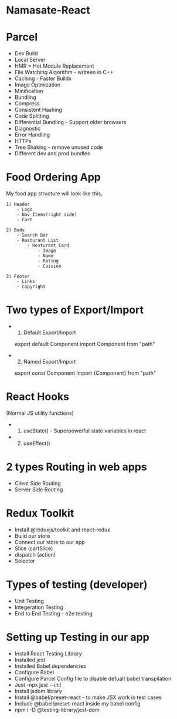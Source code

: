 # Namasate-React


# Parcel
- Dev Build
- Local Server
- HMR = Hot Module Replacement
- File Watching Algorithm - writeen in C++
- Caching - Faster Builds
- Image Optmization
- Minification 
- Bundling
- Compress
- Consistent Hashing
- Code Splitting
- Differential Bundling - Support older browsers
- Diagnostic
- Error Handling
- HTTPs
- Tree Shaking - remove unused code
- Different dev and prod bundles



# Food Ordering App

My food app structure will look like this,
    
    1) Header
        - Logo
        - Nav Items(right side)
        - Cart

    2) Body
        - Search Bar
        - Resturant List
            - Resturant Card
                - Image
                - Name
                - Rating
                - Cuision

    3) Footer
        - Links
        - Copyright


# Two types of Export/Import

- 1) Default Export/Import

    export default Component
    import Component from "path"


- 2) Named Export/Import

    export const Component
    import {Component} from "path"



# React Hooks
 (Normal JS utility functions)

- 1) useState()  - Superpowerful state variables in react
- 2) useEffect()


# 2 types Routing in web apps

- Cilent Side Routing
- Server Side Routing

# Redux Toolkit

- Install @reduxjs/toolkit and react-redux
- Build our store
- Connect our store to our app
- Slice (cartSlice)
- dispatch (action)
- Selector

# Types of testing (developer)

- Unit Testing
- Integeration Testing
- End to End Testing - e2e testing

# Setting up Testing in our app

- Install React Testing Library
- Installed jest
- Installed Babel dependencies
- Configure Babel 
- Configure Parcel Config file to disable defualt babel transpilation
- Jest -npx jest --init
- Install jsdom library
- Install @babel/preset-react - to make JSX work in test cases
- Include @babel/preset-react inside my babel config
- npm i -D @testing-library/jest-dom
